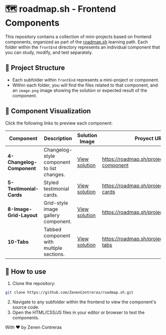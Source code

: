 # 🗺️ roadmap.sh - Frontend Components

This repository contains a collection of mini-projects based on frontend components, organized as part of the [roadmap.sh](https://roadmap.sh/) learning path. Each folder within the `frontEnd` directory represents an individual component that you can study, modify, and test separately.

## 📁 Project Structure

- Each subfolder within `frontEnd` represents a mini-project or component.
- Within each folder, you will find the files related to that component, and an `image.png` image showing the solution or expected result of the component.

## 📸 Component Visualization

Click the following links to preview each component:

| Component | Description | Solution Image | Proyect URL |
|------------|-------------|------------------------|------------------------|
| **4-Changelog-Component** | Changelog-style component to list changes. | [View solution](./frontEnd/4-Changelog-Component/image.png) | https://roadmap.sh/projects/changelog-component |
| **5-Testimonial-Cards** | Styled testimonial cards. | [View solution](./frontEnd/5-Testimonial-Cards/image.png) | https://roadmap.sh/projects/testimonial-cards |
| **8-Image-Grid-Layout** | Grid-style image gallery component. | [View solution](./frontEnd/8-Image-Grid-Layout/image.png) | https://roadmap.sh/projects/image-grid | 
| **10-Tabs** | Tabbed component with multiple sections. | [View solution](./frontEnd/10-Tabs/image.png) | https://roadmap.sh/projects/simple-tabs |

## 🚀 How to use

1. Clone the repository:
```bash
git clone https://github.com/ZenenContreras/roadmap.sh.git
```
2. Navigate to any subfolder within the frontend to view the component's source code.
3. Open the HTML/CSS/JS files in your editor or browser to test the components.

With ❤️ by Zenen Contreras
